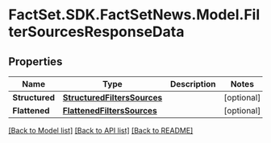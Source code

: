 # FactSet.SDK.FactSetNews.Model.FilterSourcesResponseData

## Properties

Name | Type | Description | Notes
------------ | ------------- | ------------- | -------------
**Structured** | [**StructuredFiltersSources**](StructuredFiltersSources.md) |  | [optional] 
**Flattened** | [**FlattenedFiltersSources**](FlattenedFiltersSources.md) |  | [optional] 

[[Back to Model list]](../README.md#documentation-for-models) [[Back to API list]](../README.md#documentation-for-api-endpoints) [[Back to README]](../README.md)

